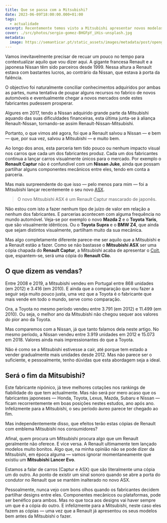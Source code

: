 ```yaml
---
title: Que se passa com a Mitsubishi?
date: 2023-06-09T18:00:00.000+01:00
tags:
  - actualidade
excerpt: Recentemente temos visto a Mitsubishi apresentar novos modelos que são em tudo semelhantes aos seus companheiros de segmento da Renault, com a excepção natural dos emblemas frontais e designações traseiras. O que significa isto para o fabricante nipónico?
cover: ./src/photos/sergio-gomez-BHGFpY_iHis-unsplash.jpg
metadata:
  image: https://semanticar.pt/static_assets/images/metadata/post/opengraph-que-se-passa-com-a-mitsubishi.jpg
---
```


Vamos inevitavelmente precisar de recuar um pouco no tempo para contextualizar aquilo que vou dizer aqui.
A gigante francesa Renault e a japonesa Nissan têm sido parceiros desde 1999. Nessa altura a Renault estava com bastantes lucros, ao contrário da Nissan, que estava à porta da falência.

O objectivo foi naturalmente conciliar conhecimentos adquiridos por ambas as partes, numa tentativa de poupar alguns recursos no fabrico de novos automóveis e eventualmente chegar a novos mercados onde estes fabricantes pudessem prosperar.

Algures em 2017, tendo a Nissan adquirido grande parte da Mitsubishi aquando das suas dificuldades financeiras, esta última junta-se à aliança Renault-Nissan, tornando-se assim Renault-Nissan-Mitsubishi.

Portanto, o que vimos até agora, foi que a Renault salvou a Nissan — e bem — que, por sua vez, salvou a Mitsubishi — e muito bem.

Ao longo dos anos, esta parceria tem tido pouco ou nenhum impacto visual nos carros que cada um dos fabricantes produz. Cada um dos fabricantes continua a lançar carros visualmente únicos para o mercado. Por exemplo o **Renault Captur** não é confundível com um **Nissan Juke**, ainda que possam partilhar alguns componentes mecânicos entre eles, tendo em conta a parceria.

Mas mais surpreendente do que isso — pelo menos para mim — foi a Mitsubishi lançar recentemente o seu novo [ASX](https://www.mitsubishi-motors.pt/mitsubishi-modelos/asx).

> O novo Mitsubishi ASX é um Renault Captur mascarado de japonês.

Não estou com isto a fazer nenhum tipo de juízo de valor em relação a nenhum dos fabricantes. E parcerias acontecem com alguma frequência no mundo automóvel. Veja-se por exemplo o novo **Mazda 2** e o **Toyota Yaris**, que são visualmente idênticos. Ou o **Toyota Supra** e o **BMW Z4**, que ainda que sejam distintos visualmente, partilham muito da sua mecânica.

Mas algo completamente diferente parece-me ser aquilo que a Mitsubishi e a Renault estão a fazer. Como se não bastasse o **Mitsubishi ASX** ser uma cópia chapada do **Renault Captur**, a Mitsubishi acaba de apresentar o [Colt](https://campanhasmitsubishi.com/novo-mitsubishi-colt/), que, espantem-se, será uma cópia do **Renault Clio**.

## O que dizem as vendas?

Entre 2008 e 2019, a Mitsubishi vendeu em Portugal entre 868 unidades (em 2012) e 3.416 (em 2010). E ainda que a comparação que vou fazer a seguir seja muito pouco justa, uma vez que a Toyota é o fabricante que mais vende em todo o mundo, serve como comparação.

Ora, a Toyota no mesmo período vendeu entre 3.791 (em 2012) e 11.499 (em 2010). Ou seja, o melhor ano da Mitsubishi não chegou sequer aos valores do pior ano da Toyota.

Mas comparemos com a Nissan, já que tanto falamos dela neste artigo.
No mesmo período, a Nissan vendeu entre 3.919 unidades em 2012 e 15.073 em 2018. Valores ainda mais impressionantes do que a Toyota.

Não é como se a Mitsubishi estivesse a cair, até porque tem estado a vender gradualmente mais unidades desde 2012. Mas não parece ser o suficiente, e pessoalmente, tenho dúvidas que esta abordagem seja a ideal.

## Será o fim da Mitsubishi?

Este fabricante nipónico, já teve melhores cotações nos rankings de fiabilidade do que tem actualmente. Mas não será por mero acaso que os fabricantes japoneses — Honda, Toyota, Lexus, Mazda, Subaru e Nissan — ficam recorrentemente em boas posições nestes estudos, ano após ano. Infelizmente para a Mitsubishi, o seu período áureo parece ter chegado ao fim.

Mas independentemente disso, que efeitos terão estas cópias de Renault com emblema Mitsubishi nos consumidores?

Afinal, quem procura um Mitsubishi procura algo que um Renault geralmente não oferece. E vice versa. A Renault ultimamente tem lançado modelos muito bonitos. Algo que, na minha opinião não se pode dizer da Mitsubishi, em época alguma — vamos ignorar momentaneamente que existiu um **Mitsubishi Lancer Evo**.

Estamos a falar de carros (Captur e ASX) que são literalmente uma cópia um do outro. Ao ponto de existir um sinal sonoro quando se abre a porta do condutor no Renault que se mantém inalterado no novo ASX.

Pessoalmente, nunca vejo com bons olhos quando os fabricantes decidem partilhar designs entre eles. Componentes mecânicos ou plataformas, pode ser benéfico para ambos. Mas no que toca aos designs vai haver sempre um que é a cópia do outro. E infelizmente para a Mitsubishi, neste caso eles fazem as cópias — uma vez que a Renault já apresentou os seus modelos bem antes da Mitsubishi o fazer.
